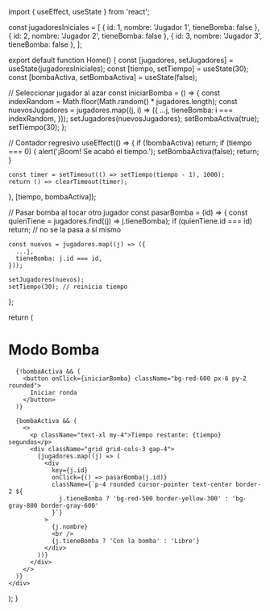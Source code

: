 import { useEffect, useState } from 'react';

const jugadoresIniciales = [
  { id: 1, nombre: 'Jugador 1', tieneBomba: false },
  { id: 2, nombre: 'Jugador 2', tieneBomba: false },
  { id: 3, nombre: 'Jugador 3', tieneBomba: false },
];

export default function Home() {
  const [jugadores, setJugadores] = useState(jugadoresIniciales);
  const [tiempo, setTiempo] = useState(30);
  const [bombaActiva, setBombaActiva] = useState(false);

  // Seleccionar jugador al azar
  const iniciarBomba = () => {
    const indexRandom = Math.floor(Math.random() * jugadores.length);
    const nuevosJugadores = jugadores.map((j, i) => ({
      ...j,
      tieneBomba: i === indexRandom,
    }));
    setJugadores(nuevosJugadores);
    setBombaActiva(true);
    setTiempo(30);
  };

  // Contador regresivo
  useEffect(() => {
    if (!bombaActiva) return;
    if (tiempo === 0) {
      alert('¡Boom! Se acabó el tiempo.');
      setBombaActiva(false);
      return;
    }

    const timer = setTimeout(() => setTiempo(tiempo - 1), 1000);
    return () => clearTimeout(timer);
  }, [tiempo, bombaActiva]);

  // Pasar bomba al tocar otro jugador
  const pasarBomba = (id) => {
    const quienTiene = jugadores.find((j) => j.tieneBomba);
    if (quienTiene.id === id) return; // no se la pasa a sí mismo

    const nuevos = jugadores.map((j) => ({
      ...j,
      tieneBomba: j.id === id,
    }));

    setJugadores(nuevos);
    setTiempo(30); // reinicia tiempo
  };

  return (
    <div className="flex flex-col items-center justify-center min-h-screen p-6 bg-black text-white">
      <h1 className="text-3xl font-bold mb-4">Modo Bomba</h1>

      {!bombaActiva && (
        <button onClick={iniciarBomba} className="bg-red-600 px-6 py-2 rounded">
          Iniciar ronda
        </button>
      )}

      {bombaActiva && (
        <>
          <p className="text-xl my-4">Tiempo restante: {tiempo} segundos</p>
          <div className="grid grid-cols-3 gap-4">
            {jugadores.map((j) => (
              <div
                key={j.id}
                onClick={() => pasarBomba(j.id)}
                className={`p-4 rounded cursor-pointer text-center border-2 ${
                  j.tieneBomba ? 'bg-red-500 border-yellow-300' : 'bg-gray-800 border-gray-600'
                }`}
              >
                {j.nombre}
                <br />
                {j.tieneBomba ? 'Con la bomba' : 'Libre'}
              </div>
            ))}
          </div>
        </>
      )}
    </div>
  );
}